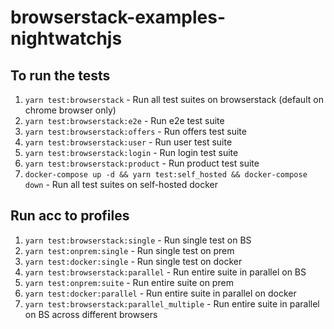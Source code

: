 # browserstack-examples-nightwatchjs

## To run the tests

1. `yarn test:browserstack` - Run all test suites on browserstack (default on chrome browser only)
2. `yarn test:browserstack:e2e` - Run e2e test suite
3. `yarn test:browserstack:offers` - Run offers test suite
4. `yarn test:browserstack:user` - Run user test suite
5. `yarn test:browserstack:login` - Run login test suite
6. `yarn test:browserstack:product` - Run product test suite
7. `docker-compose up -d && yarn test:self_hosted && docker-compose down` - Run all test suites on self-hosted docker

## Run acc to profiles

1. `yarn test:browserstack:single` - Run single test on BS
2. `yarn test:onprem:single` - Run single test on prem
3. `yarn test:docker:single` - Run single test on docker
4. `yarn test:browserstack:parallel` - Run entire suite in parallel on BS
5. `yarn test:onprem:suite` - Run entire suite on prem
6. `yarn test:docker:parallel` - Run entire suite in parallel on docker
7. `yarn test:browserstack:parallel_multiple` - Run entire suite in parallel on BS across different browsers
